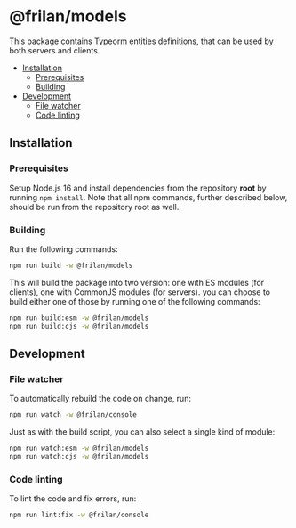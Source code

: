 # @frilan/models

This package contains Typeorm entities definitions, that can be used by both servers and clients.

- [Installation](#installation)
  * [Prerequisites](#prerequisites)
  * [Building](#building)
- [Development](#development)
  * [File watcher](#file-watcher)
  * [Code linting](#code-linting)

## Installation

### Prerequisites

Setup Node.js 16 and install dependencies from the repository **root** by running `npm install`. Note that all npm commands, further described below, should be run from the repository root as well.

### Building

Run the following commands:
```sh
npm run build -w @frilan/models
```

This will build the package into two version: one with ES modules (for clients), one with CommonJS modules (for servers). you can choose to build either one of those by running one of the following commands:
```sh
npm run build:esm -w @frilan/models
npm run build:cjs -w @frilan/models
```

## Development

### File watcher

To automatically rebuild the code on change, run:
```sh
npm run watch -w @frilan/console
```

Just as with the build script, you can also select a single kind of module:
```sh
npm run watch:esm -w @frilan/models
npm run watch:cjs -w @frilan/models
```

### Code linting

To lint the code and fix errors, run:
```sh
npm run lint:fix -w @frilan/console
```
